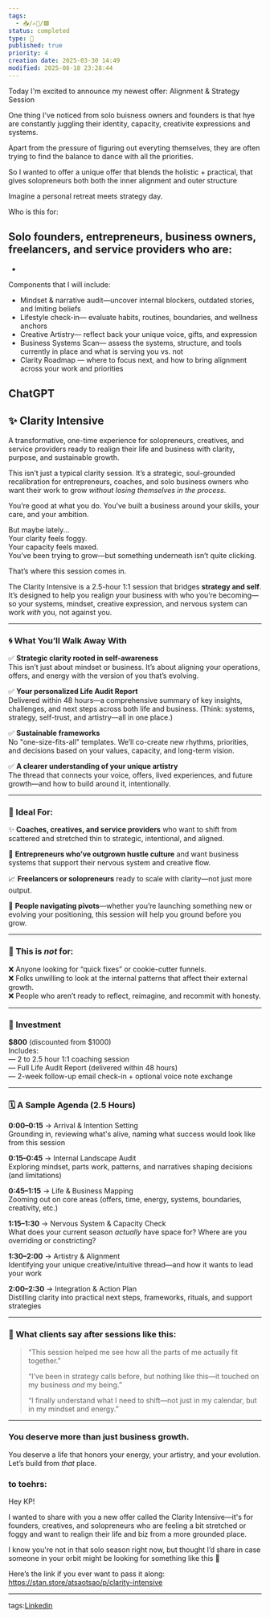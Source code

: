```yaml
---
tags:
  - 📥️/✍🏻/🟩
status: completed
type: 💼
published: true
priority: 4
creation date: 2025-03-30 14:49
modified: 2025-08-18 23:28:44
---
```

Today I'm excited to announce my newest offer: Alignment & Strategy Session

One thing I've noticed from solo buisness owners and founders is that hye are constantly juggling their identity, capacity, creativite expressions and systems. 

Apart from the pressure of figuring out everyting themselves, they are often trying to find the balance to dance with all the priorities. 

So I wanted to offer a unique offer that blends the holistic + practical, that gives solopreneurs both both the inner alignment and outer structure


Imagine a personal retreat meets strategy day. 

Who is this for:

Solo founders, entrepreneurs, business owners, freelancers, and service providers who are:
- 
- 

Components that I will include: 
- Mindset & narrative audit—uncover internal blockers, outdated stories, and lmiting beliefs
- Lifestyle check-in— evaluate habits, routines, boundaries, and wellness anchors
- Creative Artistry— reflect back your unique voice, gifts, and expression
- Business Systems Scan— assess the systems, structure, and tools currently in place and what is serving you vs. not
- Clarity Roadmap — where to focus next, and how to bring alignment across your work and priorities

## ChatGPT

## ✨ Clarity Intensive

A transformative, one-time experience for solopreneurs, creatives, and service providers ready to realign their life and business with clarity, purpose, and sustainable growth.

This isn’t just a typical clarity session. 
It’s a strategic, soul-grounded recalibration for entrepreneurs, coaches, and solo business owners who want their work to grow _without losing themselves in the process_.

You’re good at what you do. You’ve built a business around your skills, your care, and your ambition.

But maybe lately...  
Your clarity feels foggy.  
Your capacity feels maxed.  
You’ve been trying to grow—but something underneath isn’t quite clicking.

That’s where this session comes in.

The Clarity Intensive is a 2.5-hour 1:1 session that bridges **strategy and self**.  
It’s designed to help you realign your business with who you’re becoming—so your systems, mindset, creative expression, and nervous system can work _with_ you, not against you.

---

### 🌀 What You’ll Walk Away With

✅ **Strategic clarity rooted in self-awareness**  
This isn’t just about mindset or business. It’s about aligning your operations, offers, and energy with the version of you that’s evolving.

✅ **Your personalized Life Audit Report**  
Delivered within 48 hours—a comprehensive summary of key insights, challenges, and next steps across both life and business. (Think: systems, strategy, self-trust, and artistry—all in one place.)

✅ **Sustainable frameworks**  
No "one-size-fits-all" templates. We’ll co-create new rhythms, priorities, and decisions based on your values, capacity, and long-term vision.

✅ **A clearer understanding of your unique artistry**  
The thread that connects your voice, offers, lived experiences, and future growth—and how to build around it, intentionally.

---

### 🧭 Ideal For:

✨ **Coaches, creatives, and service providers** who want to shift from scattered and stretched thin to strategic, intentional, and aligned.

🧠 **Entrepreneurs who’ve outgrown hustle culture** and want business systems that support their nervous system and creative flow.

📈 **Freelancers or solopreneurs** ready to scale with clarity—not just more output.

🌱 **People navigating pivots**—whether you’re launching something new or evolving your positioning, this session will help you ground before you grow.

---

 ### 🚫 This is _not_ for:

❌ Anyone looking for “quick fixes” or cookie-cutter funnels.  
❌ Folks unwilling to look at the internal patterns that affect their external growth.  
❌ People who aren’t ready to reflect, reimagine, and recommit with honesty.

---

### 💸 Investment

**$800** (discounted from $1000)  
Includes:  
— 2 to 2.5 hour 1:1 coaching session  
— Full Life Audit Report (delivered within 48 hours)  
— 2-week follow-up email check-in + optional voice note exchange

---

### 🗓 A Sample Agenda (2.5 Hours)

**0:00–0:15** → Arrival & Intention Setting  
Grounding in, reviewing what's alive, naming what success would look like from this session

**0:15–0:45** → Internal Landscape Audit  
Exploring mindset, parts work, patterns, and narratives shaping decisions (and limitations)

**0:45–1:15** → Life & Business Mapping  
Zooming out on core areas (offers, time, energy, systems, boundaries, creativity, etc.)

**1:15–1:30** → Nervous System & Capacity Check  
What does your current season _actually_ have space for? Where are you overriding or constricting?

**1:30–2:00** → Artistry & Alignment  
Identifying your unique creative/intuitive thread—and how it wants to lead your work

**2:00–2:30** → Integration & Action Plan  
Distilling clarity into practical next steps, frameworks, rituals, and support strategies

---

### 💬 What clients say after sessions like this:

> “This session helped me see how all the parts of me actually fit together.”
> 
> “I’ve been in strategy calls before, but nothing like this—it touched on my business _and_ my being.”
> 
> “I finally understand what I need to shift—not just in my calendar, but in my mindset and energy.”

---

### You deserve more than just business growth.

You deserve a life that honors your energy, your artistry, and your evolution.  
Let’s build from _that_ place.



### to toehrs:

Hey KP! 

I wanted to share with you a new offer called the Clarity Intensive—it's for founders, creatives, and solopreneurs who are feeling a bit stretched or foggy and want to realign their life and biz from a more grounded place.

 I know you're not in that solo season right now, but thought I’d share in case someone in your orbit might be looking for something like this 🙏 
 
 Here’s the link if you ever want to pass it along:
 https://stan.store/atsaotsao/p/clarity-intensive


---
tags:[Linkedin](linkedin)